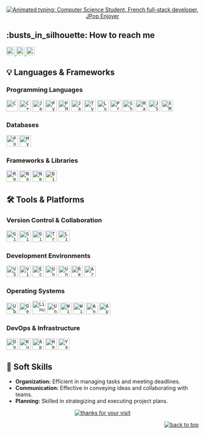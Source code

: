 <div id="top"></div>

<div align="center">
  <a href="https://git.io/typing-svg" target="_blank" rel="noopener noreferrer">
    <img src="https://readme-typing-svg.demolab.com?font=Roboto+Slab&color=7E3ACE&size=30&center=true&vCenter=true&width=450&lines=Welcome+to+my+profile;I'm+Gob;He%2Fhim;Computer+Science+Student;French+Full-stack+Dev;Cat+Hater+%3E%3AO;JPop+Enjoyer;System.out.println(%27help+me%27)" 
         alt="Animated typing: Computer Science Student, French full-stack developer, JPop Enjoyer">
  </a>
</div>

<h2>:busts_in_silhouette: How to reach me</h2>
<a href="https://github.com/Goboun">
    <img alt="Link to my GitHub" src="https://img.shields.io/github/followers/Goboun?style=for-the-badge&color=181717&logo=github&logoColor=181717&label=@Goboun" height="22px">
</a>
<a href="https://linkedin.com/in/henri-emmanuel-bandois-cerveau-6a3106326/">
    <img alt="Link to my LinkedIn" src="https://img.shields.io/static/v1?label&message=/in/henri-emmanuel-bandois-cerveau&color=0A66C2&style=for-the-badge&logo=linkedin" height="22px" />
</a>
<a href="mailto:Hebc95290@gmail.com">
    <img alt="Send me an email" src="https://img.shields.io/static/v1?label&message=Hebc95290@gmail.com&color=whitesmoke&style=for-the-badge&logo=gmail" height="22px" />
</a>

<h2>💡 Languages & Frameworks</h2>

<h3>Programming Languages</h3>
<code><img title="C" alt="C" width="30px" src="https://cdn.jsdelivr.net/gh/devicons/devicon/icons/c/c-original.svg" /></code>
<code><img title="C++" alt="C++" width="30px" src="https://cdn.jsdelivr.net/gh/devicons/devicon/icons/cplusplus/cplusplus-original.svg" /></code>
<code><img title="Java" alt="Java" width="30px" src="https://cdn.jsdelivr.net/gh/devicons/devicon/icons/java/java-original.svg" /></code>
<code><img title="Python" alt="Python" width="30px" src="https://cdn.jsdelivr.net/gh/devicons/devicon/icons/python/python-original.svg" /></code>
<code><img title="PHP" alt="PHP" width="30px" src="https://cdn.jsdelivr.net/gh/devicons/devicon/icons/php/php-original.svg" /></code>
<code><img title="JavaScript" alt="JavaScript" width="30px" src="https://cdn.jsdelivr.net/gh/devicons/devicon/icons/javascript/javascript-original.svg" /></code>
<code><img title="TypeScript" alt="TypeScript" width="30px" src="https://cdn.jsdelivr.net/gh/devicons/devicon/icons/typescript/typescript-original.svg" /></code>
<code><img title="Lua" alt="Lua" width="30px" src="https://cdn.jsdelivr.net/gh/devicons/devicon/icons/lua/lua-original.svg" /></code>
<code><img title="Prolog" alt="Prolog" width="30px" src="https://cdn.jsdelivr.net/gh/devicons/devicon/icons/prolog/prolog-original.svg" /></code>
<code><img title="Shell" alt="Shell" width="30px" src="https://cdn.jsdelivr.net/gh/devicons/devicon/icons/bash/bash-original.svg" /></code>
<code><img title="Markdown" alt="Markdown" width="30px" src="https://cdn.jsdelivr.net/gh/devicons/devicon/icons/markdown/markdown-original.svg" /></code>
<code><img title="JSON" alt="JSON" width="30px" src="https://cdn.jsdelivr.net/gh/devicons/devicon/icons/json/json-original.svg" /></code>
<code><img title="XML" alt="XML" width="30px" src="https://cdn.jsdelivr.net/gh/devicons/devicon/icons/xml/xml-original.svg" /></code>

<h3>Databases</h3>
<code><img title="PostgreSQL" alt="PostgreSQL" width="30px" src="https://cdn.jsdelivr.net/gh/devicons/devicon/icons/postgresql/postgresql-original.svg" /></code>
<code><img title="MySQL" alt="MySQL" width="30px" src="https://cdn.jsdelivr.net/gh/devicons/devicon/icons/mysql/mysql-original.svg" /></code>

<h3>Frameworks & Libraries</h3>
<code><img title="ReactJS" alt="ReactJS" width="30px" src="https://cdn.jsdelivr.net/gh/devicons/devicon/icons/react/react-original.svg" /></code>
<code><img title="NodeJS" alt="NodeJS" width="30px" src="https://cdn.jsdelivr.net/gh/devicons/devicon/icons/nodejs/nodejs-original.svg" /></code>
<code><img title="Next.js" alt="Next.js" width="30px" src="https://cdn.jsdelivr.net/gh/devicons/devicon/icons/nextjs/nextjs-original.svg" /></code>
<code><img title="Discord.js" alt="Discord.js" width="30px" src="https://cdn.jsdelivr.net/gh/devicons/devicon/icons/discordjs/discordjs-original.svg" /></code>

<h2>🛠️ Tools & Platforms</h2>

<h3>Version Control & Collaboration</h3>
<code><img title="Git" alt="Git" width="30px" src="https://cdn.jsdelivr.net/gh/devicons/devicon/icons/git/git-original.svg" /></code>
<code><img title="GitHub" alt="GitHub" width="30px" src="https://cdn.jsdelivr.net/gh/devicons/devicon/icons/github/github-original.svg" /></code>
<code><img title="GitLab" alt="GitLab" width="30px" src="https://cdn.jsdelivr.net/gh/devicons/devicon/icons/gitlab/gitlab-original.svg" /></code>
<code><img title="Trello" alt="Trello" width="30px" src="https://cdn.jsdelivr.net/gh/devicons/devicon/icons/trello/trello-plain.svg" /></code>
<code><img title="LinkedIn" alt="LinkedIn" width="30px" src="https://cdn.jsdelivr.net/gh/devicons/devicon/icons/linkedin/linkedin-original.svg" /></code>

<h3>Development Environments</h3>
<code><img title="VS Code" alt="VS Code" width="30px" src="https://cdn.jsdelivr.net/gh/devicons/devicon/icons/vscode/vscode-original.svg" /></code>
<code><img title="Visual Studio" alt="Visual Studio" width="30px" src="https://cdn.jsdelivr.net/gh/devicons/devicon/icons/visualstudio/visualstudio-plain.svg" /></code>
<code><img title="Eclipse" alt="Eclipse" width="30px" src="https://cdn.jsdelivr.net/gh/devicons/devicon/icons/eclipse/eclipse-original.svg" /></code>
<code><img title="Unity" alt="Unity" width="30px" src="https://cdn.jsdelivr.net/gh/devicons/devicon/icons/unity/unity-original.svg" /></code>
<code><img title="Unreal Engine" alt="Unreal Engine" width="30px" src="https://cdn.jsdelivr.net/gh/devicons/devicon/icons/unrealengine/unrealengine-original.svg" /></code>
<code><img title="Replit" alt="Replit" width="30px" src="https://cdn.jsdelivr.net/gh/devicons/devicon/icons/replit/replit-original.svg" /></code>
<code><img title="Arduino" alt="Arduino" width="30px" src="https://cdn.jsdelivr.net/gh/devicons/devicon/icons/arduino/arduino-original.svg" /></code>

<h3>Operating Systems</h3>
<code><img title="Ubuntu" alt="Ubuntu" width="30px" src="https://cdn.jsdelivr.net/gh/devicons/devicon/icons/ubuntu/ubuntu-plain.svg" /></code>
<code><img title="Debian" alt="Debian" width="30px" src="https://cdn.jsdelivr.net/gh/devicons/devicon/icons/debian/debian-original.svg" /></code>
<code><img title="Linux" alt="Linux" width="35px" src="https://cdn.jsdelivr.net/gh/devicons/devicon/icons/linux/linux-original.svg" /></code>
<code><img title="Unix" alt="Unix" width="30px" src="https://cdn.jsdelivr.net/gh/devicons/devicon/icons/unix/unix-original.svg" /></code>
<code><img title="Windows" alt="Windows" width="30px" src="https://cdn.jsdelivr.net/gh/devicons/devicon/icons/windows8/windows8-original.svg" /></code>
<code><img title="Windows 11" alt="Windows 11" width="30px" src="https://cdn.jsdelivr.net/gh/devicons/devicon/icons/windows11/windows11-original.svg" /></code>
<code><img title="Android" alt="Android" width="30px" src="https://cdn.jsdelivr.net/gh/devicons/devicon/icons/android/android-original.svg" /></code>
<code><img title="Apple" alt="Apple" width="30px" src="https://cdn.jsdelivr.net/gh/devicons/devicon/icons/apple/apple-original.svg" /></code>

<h3>DevOps & Infrastructure</h3>
<code><img title="Docker" alt="Docker" width="30px" src="https://cdn.jsdelivr.net/gh/devicons/devicon/icons/docker/docker-original.svg" /></code>
<code><img title="Kubernetes" alt="Kubernetes" width="30px" src="https://cdn.jsdelivr.net/gh/devicons/devicon/icons/kubernetes/kubernetes-plain.svg" /></code>
<code><img title="Apache" alt="Apache" width="30px" src="https://cdn.jsdelivr.net/gh/devicons/devicon/icons/apache/apache-original.svg" /></code>
<code><img title="Heroku" alt="Heroku" width="30px" src="https://cdn.jsdelivr.net/gh/devicons/devicon/icons/heroku/heroku-original-wordmark.svg" /></code>
<code><img title="Yarn" alt="Yarn" width="30px" src="https://cdn.jsdelivr.net/gh/devicons/devicon/icons/yarn/yarn-original.svg" /></code>

<h2>🧠 Soft Skills</h2>
<ul>
  <li><strong>Organization:</strong> Efficient in managing tasks and meeting deadlines.</li>
  <li><strong>Communication:</strong> Effective in conveying ideas and collaborating with teams.</li>
  <li><strong>Planning:</strong> Skilled in strategizing and executing project plans.</li>
</ul>

<div align="center">
    <a href="https://git.io/typing-svg">
        <img alt="thanks for your visit" src="https://readme-typing-svg.demolab.com?font=Roboto+Slab&size=24&pause=1000&color=7E3ACECE&center=true&vCenter=true&width=435&lines=That's+all+Folks+!" >
    </a>
</div>

<p align="right"><a href="#top"><img src="https://img.shields.io/static/v1?label&message=back+to+top&color=7E3ACE&style=flat&logo" alt="back to top" /></a></p>
